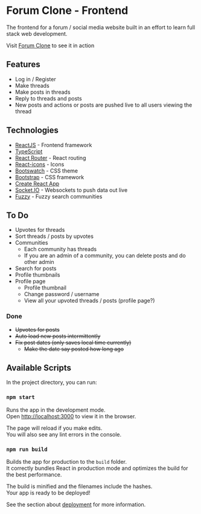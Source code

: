 # Forum Clone - Frontend

The frontend for a forum / social media website built in an effort to learn full stack web development. 

Visit [Forum Clone](http://domz.me/frontend) to see it in action

## Features

* Log in / Register 
* Make threads
* Make posts in threads
* Reply to threads and posts
* New posts and actions or posts are pushed live to all users viewing the thread

## Technologies
* [ReactJS](https://reactjs.org/) - Frontend framework
* [TypeScript](https://www.typescriptlang.org/)
* [React Router](https://github.com/ReactTraining/react-router) - React routing
* [React-icons](https://react-icons.github.io/react-icons) - Icons
* [Bootswatch](https://bootswatch.com/) - CSS theme
* [Bootstrap](https://getbootstrap.com/) - CSS framework
* [Create React App](https://github.com/facebook/create-react-app)
* [Socket.IO](https://socket.io/) - Websockets to push data out live
* [Fuzzy](https://www.npmjs.com/package/fuzzy) - Fuzzy search communities
## To Do

* Upvotes for threads
* Sort threads / posts by upvotes 
* Communities
  * Each community has threads
  * If you are an admin of a community, you can delete posts and do other admin
* Search for posts
* Profile thumbnails
* Profile page
  * Profile thumbnail
  * Change password / username
  * View all your upvoted threads / posts (profile page?)

### Done
* ~~Upvotes for posts~~
* ~~Auto load new posts intermittently~~
* ~~Fix post dates (only saves local time currently)~~
  * ~~Make the date say posted how long ago~~



## Available Scripts

In the project directory, you can run:

### `npm start`

Runs the app in the development mode.\
Open [http://localhost:3000](http://localhost:3000) to view it in the browser.

The page will reload if you make edits.\
You will also see any lint errors in the console.

### `npm run build`

Builds the app for production to the `build` folder.\
It correctly bundles React in production mode and optimizes the build for the best performance.

The build is minified and the filenames include the hashes.\
Your app is ready to be deployed!

See the section about [deployment](https://facebook.github.io/create-react-app/docs/deployment) for more information.